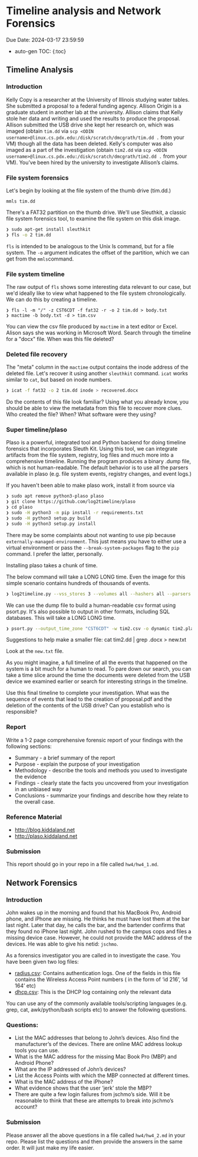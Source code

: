 # Timeline analysis and Network Forensics

Due Date: 2024-03-17 23:59:59

* auto-gen TOC:
{:toc}

## Timeline Analysis

### Introduction

Kelly Copy is a researcher at the University of Illinois studying water tables. She submitted a proposal to a federal funding agency. Allison Origin is a graduate student in another lab at the university. Allison claims that Kelly stole her data and writing and used the results to produce the proposal. Allison submitted the USB drive she kept her research on, which was imaged (obtain `tim.dd` via `scp <ODIN username>@linux.cs.pdx.edu:/disk/scratch/dmcgrath/tim.dd .` from your VM) though all the data has been deleted. Kelly's computer was also imaged as a part of the investigation (obtain `tim2.dd` via `scp <ODIN username>@linux.cs.pdx.edu:/disk/scratch/dmcgrath/tim2.dd .` from your VM). You’ve been hired by the university to investigate Allison’s claims.

### File system forensics
Let's begin by looking at the file system of the thumb drive (tim.dd.)

`mmls tim.dd`

There's a FAT32 partition on the thumb drive. We'll use Sleuthkit, a classic file system forensics tool, to examine the file system on this disk image.

```sh
❯ sudo apt-get install sleuthkit
❯ fls -o 2 tim.dd
```

`fls​` is intended to be analogous to the Unix ​ls​ command, but for a file system. The `​-o`​ argument indicates the offset of the partition, which we can get from the `​mmls​` command.

### File system timeline

The raw output of `​fls​` shows some interesting data relevant to our case, but we'd ideally like to view what happened to the file system chronologically. We can do this by creating a timeline.

```
❯ fls -l -m "/" -z CST6CDT -f fat32 -r -o 2 tim.dd > body.txt
❯ mactime -b body.txt -d > tim.csv
```

You can view the csv file produced by `mactime` in a text editor or Excel. Alison says she was working in Microsoft Word. Search through the timeline for a "docx" file. When was this file deleted?

### Deleted file recovery

The "meta" column in the `mactime` output contains the inode address of the deleted file. Let's recover it using another `sleuthkit` command. `icat` works similar to `cat`, but based on inode numbers.

```sh
❯ icat -f fat32 -o 2 tim.dd ​inode​ > recovered.docx
```

Do the contents of this file look familiar? Using what you already know, you should be able to view the metadata from this file to recover more clues. Who created the file? When? What software were they using?

### Super timeline/plaso

Plaso is a powerful, integrated tool and Python backend for doing timeline forensics that incorporates Sleuth Kit. Using this tool, we can integrate artifacts from the file system, registry, log files and much more into a comprehensive timeline. Running the program produces a binary .dump file, which is not human-readable. The default behavior is to use all the parsers available in plaso (e.g. file system events, registry changes, and event logs.)

If you haven't been able to make plaso work, install it from source via

```sh
❯ sudo apt remove python3-plaso plaso
❯ git clone https://github.com/log2timeline/plaso
❯ cd plaso
❯ sudo -H python3 -m pip install -r requirements.txt
❯ sudo -H python3 setup.py build
❯ sudo -H python3 setup.py install
```

There may be some complaints about not wanting to use pip because `externally-managed-environment`. This just means you have to either use a virtual environment or pass the `--break-system-packages` flag to the `pip` command. I prefer the latter, personally.

Installing plaso takes a chunk of time.

The below command will take a LONG LONG time. ​Even the image for this simple scenario contains hundreds of thousands of events.

```sh
❯ log2timeline.py --vss_stores 3 --volumes all --hashers all --parsers webhist,win7,win7_slow,win_gen --storage-file tim2.plaso tim2.dd
```

We can use the dump file to build a human-readable csv format using psort.py. It's also possible to output in other formats, including SQL databases. ​This will take a LONG LONG time.

```sh
❯ psort.py --output_time_zone "CST6CDT" -w tim2.csv -o dynamic tim2.plaso
```

Suggestions to help make a smaller file: cat tim2.dd | grep .docx > new.txt

Look at the `new.txt` file.

As you might imagine, a full timeline of all the events that happened on the system is a bit much for a human to read. To pare down our search, you can take a time slice around the time the documents were deleted from the USB device we examined earlier or search for interesting strings in the timeline.

Use this final timeline to complete your investigation. What was the sequence of events that lead to the creation of ​proposal.pdf​ and the deletion of the contents of the USB drive? Can you establish who is responsible?

### Report
Write a 1-2 page comprehensive forensic report of your findings with the following sections:

* Summary - a brief summary of the report
* Purpose - explain the purpose of your investigation
* Methodology - describe the tools and methods you used to investigate the evidence
* Findings - clearly state the facts you uncovered from your investigation in an unbiased way
* Conclusions - summarize your findings and describe how they relate to the overall case.

### Reference Material

* http://blog.kiddaland.net
* http://plaso.kiddaland.net

### Submission

This report should go in your repo in a file called `hw4/hw4_1.md`.

## Network Forensics

### Introduction

John wakes up in the morning and found that his MacBook Pro, Android phone, and iPhone are missing. He thinks he must have lost them at the bar last night. Later that day, he calls the bar, and the bartender confirms that they found no iPhone last night. John rushed to the campus cops and files a missing device case.  However, he could not provide the MAC address of the devices. He was able to give his netid: `jschmo`.

As a forensics investigator you are called in to investigate the case. You have been given two log files:

* [radius.csv](radius1.3.csv): Contains authentication logs. One of the fields in this file contains the Wireless Access Point numbers ( in the form of ‘id 216’, ‘id 164’ etc)
* [dhcp.csv](dhcp1.1.csv): This is the DHCP log containing only the relevant data

You can use any of the commonly available tools/scripting languages (e.g. grep, cat, awk/python/bash scripts etc) to answer the following questions.

### Questions:

* List the MAC addresses that belong to John’s devices.  Also find the manufacturer’s of the devices. There are online MAC address lookup tools you can use.
* What is the MAC address for the missing Mac Book Pro (MBP) and Android Phone?
* What are the IP addressed of John’s devices?
* List the Access Points with which the MBP connected at different times.
* What is the MAC address of the iPhone?
* What evidence shows that the user ‘jerk’ stole the MBP?
* There are quite a few login failures from jschmo’s side. Will it be reasonable to think that these are attempts to break into jschmo’s account?

### Submission

Please answer all the above questions in a file called `hw4/hw4_2.md` in your repo. Please list the questions and then provide the answers in the same order. It will just make my life easier.